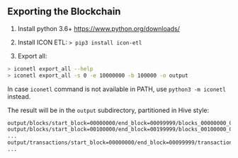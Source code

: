 ## Exporting the Blockchain

1. Install python 3.6+ https://www.python.org/downloads/

1. Install ICON ETL: `> pip3 install icon-etl`

1. Export all:

```bash
> iconetl export_all --help
> iconetl export_all -s 0 -e 10000000 -b 100000 -o output
```

In case `iconetl` command is not available in PATH, use `python3 -m iconetl` instead.

The result will be in the `output` subdirectory, partitioned in Hive style:
```bash
output/blocks/start_block=00000000/end_block=00099999/blocks_00000000_00099999.csv
output/blocks/start_block=00100000/end_block=00199999/blocks_00100000_00199999.csv
...
output/transactions/start_block=00000000/end_block=00099999/transactions_00000000_00099999.csv
...
```
